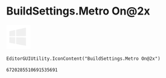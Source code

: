 # BuildSettings.Metro On@2x
![](/img/BuildSettings.Metro%20On@2x.png)

``` CSharp
EditorGUIUtility.IconContent("BuildSettings.Metro On@2x")
```
```
6720285510691535691
```
